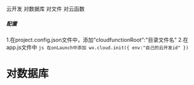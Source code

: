 云开发
    对数据库
    对文件
    对云函数


##### 配置
1.在project.config.json文件中，添加"cloudfunctionRoot":"目录文件名"
2.在app.js文件中
    ```js
    在onLaunch中添加 wx.cloud.init({
                        env:"自己的云开发id"
                    })
    ```


# 对数据库
